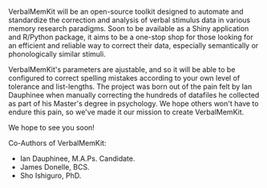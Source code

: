 VerbalMemKit will be an open-source toolkit designed to automate and standardize the correction and analysis of verbal stimulus data in various memory research paradigms.
Soon to be available as a Shiny application and R/Python package, it aims to be a one-stop shop for those looking for an efficient and reliable way to correct their data, 
especially semantically or phonologically similar stimuli.

VerbalMemKit's parameters are ajustable, and so it will be able to be configured to correct spelling mistakes according to your own level of tolerance and list-lengths.
The project was born out of the pain felt by Ian Dauphinee when manually correcting the hundreds of datafiles he collected as part of his Master's degree in psychology. 
We hope others won't have to endure this pain, so we've made it our mission to create VerbalMemKit.


We hope to see you soon!

Co-Authors of VerbalMemKit:
- Ian Dauphinee, M.A.Ps. Candidate.
- James Donelle, BCS.
- Sho Ishiguro, PhD.
